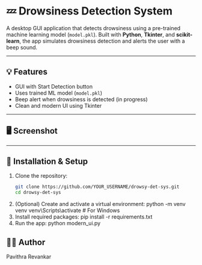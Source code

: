 # 💤 Drowsiness Detection System

A desktop GUI application that detects drowsiness using a pre-trained machine learning model (`model.pkl`). Built with **Python**, **Tkinter**, and **scikit-learn**, the app simulates drowsiness detection and alerts the user with a beep sound.

---

## 💡 Features

- GUI with Start Detection button  
- Uses trained ML model (`model.pkl`)  
- Beep alert when drowsiness is detected  (in progress)
- Clean and modern UI using Tkinter  

---

## 🖥️ Screenshot


---

## 🔧 Installation & Setup

1. Clone the repository:
   ```bash
   git clone https://github.com/YOUR_USERNAME/drowsy-det-sys.git
   cd drowsy-det-sys
2. (Optional) Create and activate a virtual environment:
   python -m venv venv
   venv\Scripts\activate     # For Windows
3. Install required packages:
   pip install -r requirements.txt
4. Run the app:
   python modern_ui.py
   
## 🙋‍♀️ Author
Pavithra Revankar
